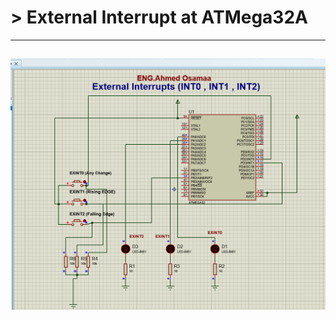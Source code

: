 # > External Interrupt at ATMega32A

---
![image](https://github.com/AhmedOSAA/Embedded_System_Diploma/blob/main/Unit_6_Micro-Controller_Arch/Lesson4_Interrupts/EXTI_ATMega_Assignment/INTER_ATMega_GIF.gif)
---
